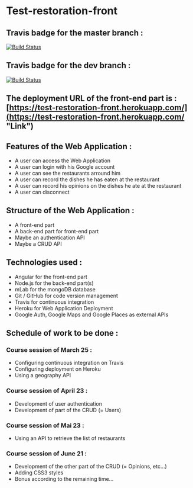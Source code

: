 # Test-restoration-front

## Travis badge for the master branch :

[![Build Status](https://travis-ci.org/BeguinMattis/Test-restoration-front.svg?branch=master)](https://travis-ci.org/BeguinMattis/Test-restoration-front)

## Travis badge for the dev branch :

[![Build Status](https://travis-ci.org/BeguinMattis/Test-restoration-front.svg?branch=dev)](https://travis-ci.org/BeguinMattis/Test-restoration-front)

## The deployment URL of the front-end part is : [https://test-restoration-front.herokuapp.com/](https://test-restoration-front.herokuapp.com/ "Link")

## Features of the Web Application :

- A user can access the Web Application
- A user can login with his Google account
- A user can see the restaurants arround him
- A user can record the dishes he has eaten at the restaurant
- A user can record his opinions on the dishes he ate at the restaurant
- A user can disconnect

## Structure of the Web Application :

- A front-end part
- A back-end part for front-end part
- Maybe an authentication API
- Maybe a CRUD API

## Technologies used :

- Angular for the front-end part
- Node.js for the back-end part(s)
- mLab for the mongoDB database
- Git / GitHub for code version management
- Travis for continuous integration
- Heroku for Web Application Deployment
- Google Auth, Google Maps and Google Places as external APIs

## Schedule of work to be done :

### Course session of March 25 :

- Configuring continuous integration on Travis
- Configuring deployment on Heroku
- Using a geography API

### Course session of April 23 :

- Development of user authentication
- Development of part of the CRUD (= Users)

### Course session of Mai 23 :

- Using an API to retrieve the list of restaurants

### Course session of June 21 :

- Development of the other part of the CRUD (= Opinions, etc...)
- Adding CSS3 styles
- Bonus according to the remaining time...
